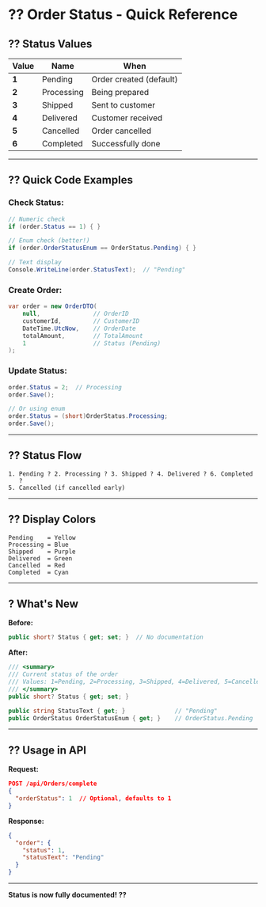 # ?? Order Status - Quick Reference

## ?? Status Values

| Value | Name | When |
|-------|------|------|
| **1** | Pending | Order created (default) |
| **2** | Processing | Being prepared |
| **3** | Shipped | Sent to customer |
| **4** | Delivered | Customer received |
| **5** | Cancelled | Order cancelled |
| **6** | Completed | Successfully done |

---

## ?? Quick Code Examples

### **Check Status:**
```csharp
// Numeric check
if (order.Status == 1) { }

// Enum check (better!)
if (order.OrderStatusEnum == OrderStatus.Pending) { }

// Text display
Console.WriteLine(order.StatusText);  // "Pending"
```

### **Create Order:**
```csharp
var order = new OrderDTO(
    null,               // OrderID
    customerId,         // CustomerID
    DateTime.UtcNow,    // OrderDate
    totalAmount,        // TotalAmount
    1                   // Status (Pending)
);
```

### **Update Status:**
```csharp
order.Status = 2;  // Processing
order.Save();

// Or using enum
order.Status = (short)OrderStatus.Processing;
order.Save();
```

---

## ?? Status Flow

```
1. Pending ? 2. Processing ? 3. Shipped ? 4. Delivered ? 6. Completed
   ?
5. Cancelled (if cancelled early)
```

---

## ?? Display Colors

```
Pending    = Yellow
Processing = Blue
Shipped    = Purple
Delivered  = Green
Cancelled  = Red
Completed  = Cyan
```

---

## ? What's New

**Before:**
```csharp
public short? Status { get; set; }  // No documentation
```

**After:**
```csharp
/// <summary>
/// Current status of the order
/// Values: 1=Pending, 2=Processing, 3=Shipped, 4=Delivered, 5=Cancelled, 6=Completed
/// </summary>
public short? Status { get; set; }

public string StatusText { get; }              // "Pending"
public OrderStatus OrderStatusEnum { get; }    // OrderStatus.Pending
```

---

## ?? Usage in API

**Request:**
```json
POST /api/Orders/complete
{
  "orderStatus": 1  // Optional, defaults to 1
}
```

**Response:**
```json
{
  "order": {
    "status": 1,
    "statusText": "Pending"
  }
}
```

---

**Status is now fully documented! ??**
